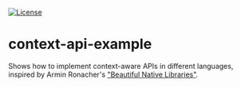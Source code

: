 [![License](https://img.shields.io/badge/license-%20BSD--3-blue.svg)](../master/LICENSE)


# context-api-example

Shows how to implement context-aware APIs in different languages,
inspired by Armin Ronacher's
["Beautiful Native Libraries"](http://lucumr.pocoo.org/2013/8/18/beautiful-native-libraries/).
